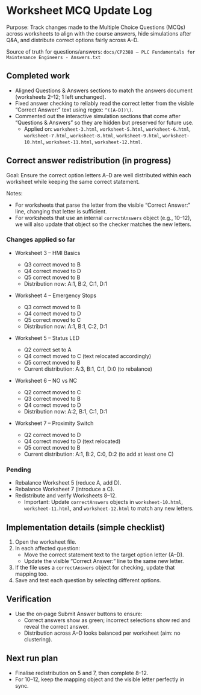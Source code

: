 # Worksheet MCQ Update Log

Purpose: Track changes made to the Multiple Choice Questions (MCQs) across worksheets to align with the course answers, hide simulations after Q&A, and distribute correct options fairly across A–D.

Source of truth for questions/answers: `docs/CP2388 – PLC Fundamentals for Maintenance Engineers - Answers.txt`

## Completed work

- Aligned Questions & Answers sections to match the answers document (worksheets 2–12; 1 left unchanged).
- Fixed answer checking to reliably read the correct letter from the visible “Correct Answer:” text using regex: `^([A-D])\)`.
- Commented out the interactive simulation sections that come after “Questions & Answers” so they are hidden but preserved for future use.
  - Applied on: `worksheet-3.html`, `worksheet-5.html`, `worksheet-6.html`, `worksheet-7.html`, `worksheet-8.html`, `worksheet-9.html`, `worksheet-10.html`, `worksheet-11.html`, `worksheet-12.html`.

## Correct answer redistribution (in progress)

Goal: Ensure the correct option letters A–D are well distributed within each worksheet while keeping the same correct statement.

Notes:
- For worksheets that parse the letter from the visible “Correct Answer:” line, changing that letter is sufficient.
- For worksheets that use an internal `correctAnswers` object (e.g., 10–12), we will also update that object so the checker matches the new letters.

### Changes applied so far

- Worksheet 3 – HMI Basics
  - Q3 correct moved to B
  - Q4 correct moved to D
  - Q5 correct moved to B
  - Distribution now: A:1, B:2, C:1, D:1

- Worksheet 4 – Emergency Stops
  - Q3 correct moved to B
  - Q4 correct moved to D
  - Q5 correct moved to C
  - Distribution now: A:1, B:1, C:2, D:1

- Worksheet 5 – Status LED
  - Q2 correct set to A
  - Q4 correct moved to C (text relocated accordingly)
  - Q5 correct moved to B
  - Current distribution: A:3, B:1, C:1, D:0 (to rebalance)

- Worksheet 6 – NO vs NC
  - Q2 correct moved to C
  - Q3 correct moved to B
  - Q4 correct moved to D
  - Distribution now: A:2, B:1, C:1, D:1

- Worksheet 7 – Proximity Switch
  - Q2 correct moved to D
  - Q4 correct moved to D (text relocated)
  - Q5 correct moved to B
  - Current distribution: A:1, B:2, C:0, D:2 (to add at least one C)

### Pending

- Rebalance Worksheet 5 (reduce A, add D).
- Rebalance Worksheet 7 (introduce a C).
- Redistribute and verify Worksheets 8–12.
  - Important: Update `correctAnswers` objects in `worksheet-10.html`, `worksheet-11.html`, and `worksheet-12.html` to match any new letters.

## Implementation details (simple checklist)

1) Open the worksheet file.
2) In each affected question:
   - Move the correct statement text to the target option letter (A–D).
   - Update the visible “Correct Answer:” line to the same new letter.
3) If the file uses a `correctAnswers` object for checking, update that mapping too.
4) Save and test each question by selecting different options.

## Verification

- Use the on‑page Submit Answer buttons to ensure:
  - Correct answers show as green; incorrect selections show red and reveal the correct answer.
  - Distribution across A–D looks balanced per worksheet (aim: no clustering).

## Next run plan

- Finalise redistribution on 5 and 7, then complete 8–12.
- For 10–12, keep the mapping object and the visible letter perfectly in sync.


